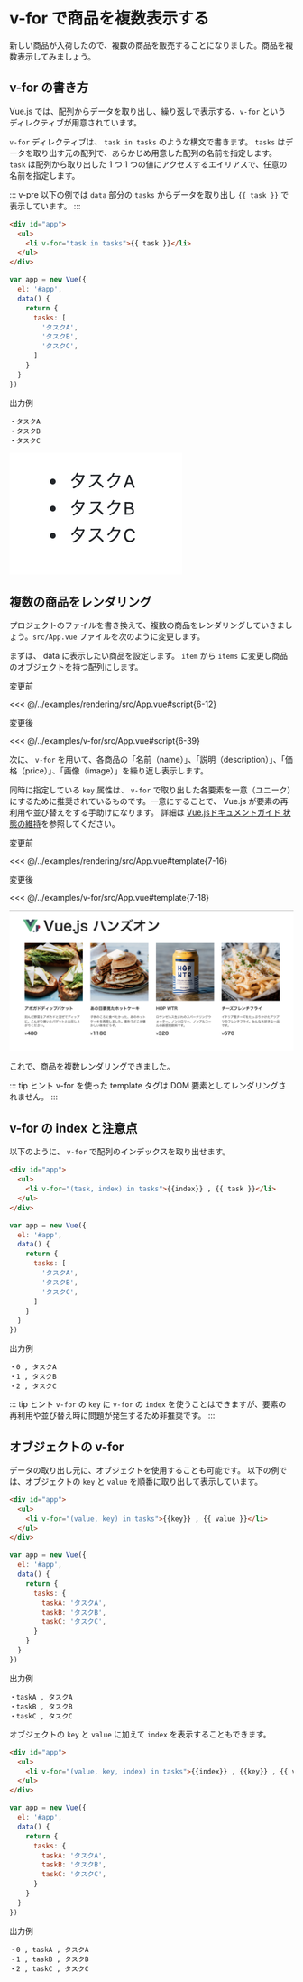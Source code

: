 # v-for で商品を複数表示する

新しい商品が入荷したので、複数の商品を販売することになりました。商品を複数表示してみましょう。

## v-for の書き方

Vue.js では、配列からデータを取り出し、繰り返しで表示する、`v-for` というディレクティブが用意されています。

`v-for` ディレクティブは、 `task in tasks` のような構文で書きます。 `tasks` はデータを取り出す元の配列で、あらかじめ用意した配列の名前を指定します。 `task` は配列から取り出した 1 つ 1 つの値にアクセスするエイリアスで、任意の名前を指定します。

::: v-pre
以下の例では `data` 部分の `tasks` からデータを取り出し `{{ task }}` で表示しています。
:::

```html
<div id="app">
  <ul>
    <li v-for="task in tasks">{{ task }}</li>
  </ul>
</div>
```

```js
var app = new Vue({
  el: '#app',
  data() {
    return {
      tasks: [
        'タスクA',
        'タスクB',
        'タスクC',
      ]
    }
  }
})
```

出力例
```
・タスクA
・タスクB
・タスクC
```

![v-for 構文の出力例](./images/v_for_result1.png)

## 複数の商品をレンダリング
プロジェクトのファイルを書き換えて、複数の商品をレンダリングしていきましょう。`src/App.vue` ファイルを次のように変更します。

まずは、 data に表示したい商品を設定します。 `item` から `items` に変更し商品のオブジェクトを持つ配列にします。

変更前

<<< @/../examples/rendering/src/App.vue#script{6-12}

変更後

<<< @/../examples/v-for/src/App.vue#script{6-39}

次に、 `v-for` を用いて、各商品の「名前（name）」、「説明（description）」、「価格（price）」、「画像（image）」を繰り返し表示します。

同時に指定している `key` 属性は、 `v-for` で取り出した各要素を一意（ユニーク）にするために推奨されているものです。一意にすることで、 Vue.js が要素の再利用や並び替えをする手助けになります。 詳細は [Vue.jsドキュメントガイド 状態の維持](https://v3.ja.vuejs.org/guide/list.html#%E7%8A%B6%E6%85%8B%E3%81%AE%E7%B6%AD%E6%8C%81 "Vue.jsドキュメントガイド 状態の維持")を参照してください。  

変更前

<<< @/../examples/rendering/src/App.vue#template{7-16}

変更後

<<< @/../examples/v-for/src/App.vue#template{7-18}

![複数の商品をレンダリングの出力例](./images/v_for_result2.png)

これで、商品を複数レンダリングできました。

::: tip ヒント
v-for を使った template タグは DOM 要素としてレンダリングされません。
:::

## v-for の index と注意点
以下のように、 `v-for` で配列のインデックスを取り出せます。

```html
<div id="app">
  <ul>
    <li v-for="(task, index) in tasks">{{index}} , {{ task }}</li>
  </ul>
</div>
```

```js
var app = new Vue({
  el: '#app',
  data() {
    return {
      tasks: [
        'タスクA',
        'タスクB',
        'タスクC',
      ]
    }
  }
})
```

出力例
```
・0 , タスクA
・1 , タスクB
・2 , タスクC
```

::: tip ヒント
`v-for` の `key` に `v-for` の `index` を使うことはできますが、要素の再利用や並び替え時に問題が発生するため非推奨です。
:::

## オブジェクトの v-for
データの取り出し元に、オブジェクトを使用することも可能です。
以下の例では、オブジェクトの `key` と `value` を順番に取り出して表示しています。

```html
<div id="app">
  <ul>
    <li v-for="(value, key) in tasks">{{key}} , {{ value }}</li>
  </ul>
</div>
```

```js
var app = new Vue({
  el: '#app',
  data() {
    return {
      tasks: {
        taskA: 'タスクA',
        taskB: 'タスクB',
        taskC: 'タスクC',
      }
    }
  }
})
```

出力例
```
・taskA , タスクA
・taskB , タスクB
・taskC , タスクC
```

オブジェクトの `key` と `value` に加えて `index` を表示することもできます。

```html
<div id="app">
  <ul>
    <li v-for="(value, key, index) in tasks">{{index}} , {{key}} , {{ value }}</li>
  </ul>
</div>
```

```js
var app = new Vue({
  el: '#app',
  data() {
    return {
      tasks: {
        taskA: 'タスクA',
        taskB: 'タスクB',
        taskC: 'タスクC',
      }
    }
  }
})
```

出力例
```
・0 , taskA , タスクA
・1 , taskB , タスクB
・2 , taskC , タスクC
```